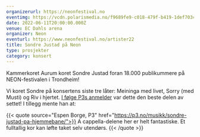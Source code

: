 ```yaml
---
organizerurl: https://neonfestival.no
eventimg: https://vcdn.polarismedia.no/f9689fe9-c018-479f-b419-1def703cf07b?fit=crop&h=600&q=80&tight=false&w=1000
date: 2022-06-11T20:00:00.000Z
venue: EC Dahls arena
organizer: Neon
eventurl: https://www.neonfestival.no/artister22
title: Sondre Justad på Neon
type: prosjekter
category: konsert
---
```


Kammerkoret Aurum koret Sondre Justad foran 18.000 publikummere på NEON-festivalen i Trondheim!

Vi koret Sondre på konsertens siste tre låter: Meininga med livet, Sorry (med Musti) og Riv i hjertet.
[I følge P3s anmelder](https://p3.no/musikk/sondre-justad-pa-hjemmebane/) var dette den beste delen av settet! I tillegg mente han at:

{{< quote source="Espen Borge, P3" href="https://p3.no/musikk/sondre-justad-pa-hjemmebane/">}}
A cappella-delene her er helt fantastiske.
Et fulltallig kor kan løfte taket selv utendørs.
{{< /quote >}}
